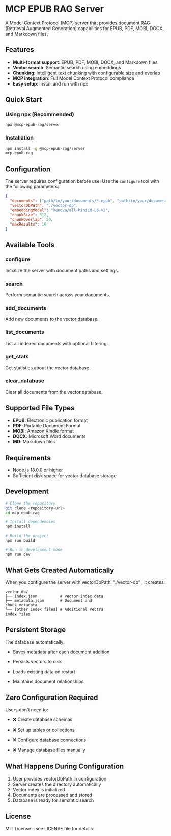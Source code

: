 # MCP EPUB RAG Server

A Model Context Protocol (MCP) server that provides document RAG (Retrieval Augmented Generation) capabilities for EPUB, PDF, MOBI, DOCX, and Markdown files.

## Features

- **Multi-format support**: EPUB, PDF, MOBI, DOCX, and Markdown files
- **Vector search**: Semantic search using embeddings
- **Chunking**: Intelligent text chunking with configurable size and overlap
- **MCP integration**: Full Model Context Protocol compliance
- **Easy setup**: Install and run with npx

## Quick Start

### Using npx (Recommended)

```bash
npx @mcp-epub-rag/server
```

### Installation

```bash
npm install -g @mcp-epub-rag/server
mcp-epub-rag
```

## Configuration

The server requires configuration before use. Use the `configure` tool with the following parameters:

```json
{
  "documents": ["path/to/your/documents/*.epub", "path/to/your/documents/*.pdf"],
  "vectorDbPath": "./vector-db",
  "embeddingModel": "Xenova/all-MiniLM-L6-v2",
  "chunkSize": 512,
  "chunkOverlap": 50,
  "maxResults": 10
}
```

## Available Tools

### configure
Initialize the server with document paths and settings.

### search
Perform semantic search across your documents.

### add_documents
Add new documents to the vector database.

### list_documents
List all indexed documents with optional filtering.

### get_stats
Get statistics about the vector database.

### clear_database
Clear all documents from the vector database.

## Supported File Types

- **EPUB**: Electronic publication format
- **PDF**: Portable Document Format
- **MOBI**: Amazon Kindle format
- **DOCX**: Microsoft Word documents
- **MD**: Markdown files

## Requirements

- Node.js 18.0.0 or higher
- Sufficient disk space for vector database storage

## Development

```bash
# Clone the repository
git clone <repository-url>
cd mcp-epub-rag

# Install dependencies
npm install

# Build the project
npm run build

# Run in development mode
npm run dev
```

## What Gets Created Automatically

When you configure the server with vectorDbPath: "./vector-db" , it creates:

```
vector-db/
├── index.json          # Vector index data
├── metadata.json       # Document and 
chunk metadata
└── [other index files] # Additional Vectra 
index files
```

## Persistent Storage

The database automatically:

- Saves metadata after each document addition
  
- Persists vectors to disk
  
- Loads existing data on restart
  
- Maintains document relationships
  
## Zero Configuration Required
  
  Users don't need to:
  
- ❌ Create database schemas
  
- ❌ Set up tables or collections
  
- ❌ Configure database connections
  
- ❌ Manage database files manually
  
 ## What Happens During Configuration
  

1. User provides vectorDbPath in configuration
2. Server creates the directory automatically
3. Vector index is initialized
4. Documents are processed and stored
5. Database is ready for semantic search



## License

MIT License - see LICENSE file for details.